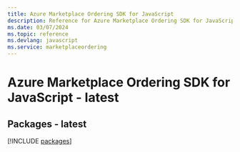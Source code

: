 ```yaml
---
title: Azure Marketplace Ordering SDK for JavaScript
description: Reference for Azure Marketplace Ordering SDK for JavaScript
ms.date: 03/07/2024
ms.topic: reference
ms.devlang: javascript
ms.service: marketplaceordering
---
```

# Azure Marketplace Ordering SDK for JavaScript - latest
## Packages - latest
[!INCLUDE [packages](marketplace-ordering-index.md)]